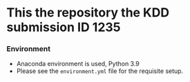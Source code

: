 # This the repository the KDD submission ID 1235

### Environment
- Anaconda environment is used, Python 3.9              
- Please see the `environment.yml` file for the requisite setup.          

